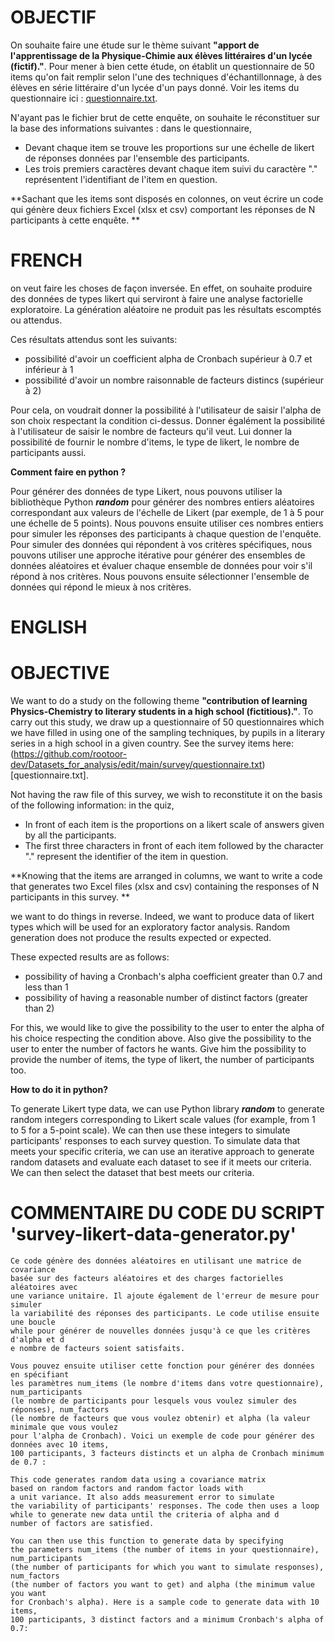# OBJECTIF
On souhaite faire une  étude sur le thème suivant **"apport de l'apprentissage de la Physique-Chimie aux élèves littéraires d'un lycée (fictif)."**.
Pour mener à bien cette étude, on établit un questionnaire de 50 items qu'on fait remplir selon l'une des techniques d'échantillonnage, à des élèves en série littéraire d'un lycée d'un pays donné.
Voir les items du questionnaire ici : [questionnaire.txt](https://github.com/rootoor-dev/Datasets_for_analysis/edit/main/survey/questionnaire.tx).

N'ayant pas le fichier brut de cette enquête, on souhaite le réconstituer sur la base des informations suivantes : 
dans le questionnaire, 
- Devant chaque item se trouve les proportions sur une échelle de likert de réponses données par l'ensemble des participants.
- Les trois premiers caractères devant chaque item suivi du caractère "." représentent l'identifiant de l'item en question.

**Sachant que les items sont disposés en colonnes, on veut écrire un code qui génère deux fichiers Excel (xlsx et csv) comportant les réponses de N participants à cette enquête. **

# FRENCH
on veut faire les choses de façon inversée. En effet, on souhaite produire des données de types likert qui 
serviront à faire une analyse factorielle exploratoire. La génération aléatoire ne produit pas les résultats 
escomptés ou attendus.

Ces résultats attendus sont les suivants:

- possibilité d'avoir un coefficient alpha de Cronbach supérieur à 0.7 et inférieur à 1
- possibilité d'avoir un nombre raisonnable de facteurs distincs (supérieur à 2)

Pour cela, on voudrait donner la possibilité à l'utilisateur de saisir l'alpha de son choix respectant la condition ci-dessus. 
Donner égalément la possibilité à l'utilisateur de saisir le nombre de facteurs qu'il veut.
Lui donner la possibilité de fournir le nombre d'items, le type de likert, le nombre de participants aussi.

**Comment faire en python ?**

Pour générer des données de type Likert, nous pouvons utiliser la bibliothèque Python ***random*** 
pour générer des nombres entiers aléatoires correspondant aux valeurs de l'échelle de Likert 
(par exemple, de 1 à 5 pour une échelle de 5 points). 
Nous pouvons ensuite utiliser ces nombres entiers pour simuler les réponses des participants à chaque question de l'enquête.
Pour simuler des données qui répondent à vos critères spécifiques, nous pouvons utiliser une approche itérative 
pour générer des ensembles de données aléatoires et évaluer chaque ensemble de données pour voir s'il répond à nos critères. 
Nous pouvons ensuite sélectionner l'ensemble de données qui répond le mieux à nos critères.

# ENGLISH

# OBJECTIVE
We want to do a study on the following theme **"contribution of learning Physics-Chemistry to literary students in a high school (fictitious)."**.
To carry out this study, we draw up a questionnaire of 50 questionnaires which we have filled in using one of the sampling techniques, by pupils in a literary series in a high school in a given country.
See the survey items here: (https://github.com/rootoor-dev/Datasets_for_analysis/edit/main/survey/questionnaire.txt)[questionnaire.txt].

Not having the raw file of this survey, we wish to reconstitute it on the basis of the following information:
in the quiz,
- In front of each item is the proportions on a likert scale of answers given by all the participants.
- The first three characters in front of each item followed by the character "." represent the identifier of the item in question.

**Knowing that the items are arranged in columns, we want to write a code that generates two Excel files (xlsx and csv) containing the responses of N participants in this survey. **

we want to do things in reverse. Indeed, we want to produce data of likert types which
will be used for an exploratory factor analysis. Random generation does not produce the results
expected or expected.

These expected results are as follows:

- possibility of having a Cronbach's alpha coefficient greater than 0.7 and less than 1
- possibility of having a reasonable number of distinct factors (greater than 2)

For this, we would like to give the possibility to the user to enter the alpha of his choice respecting the condition above.
Also give the possibility to the user to enter the number of factors he wants.
Give him the possibility to provide the number of items, the type of likert, the number of participants too.

**How to do it in python?**

To generate Likert type data, we can use Python library ***random***
to generate random integers corresponding to Likert scale values
(for example, from 1 to 5 for a 5-point scale).
We can then use these integers to simulate participants' responses to each survey question.
To simulate data that meets your specific criteria, we can use an iterative approach
to generate random datasets and evaluate each dataset to see if it meets our criteria.
We can then select the dataset that best meets our criteria.


# COMMENTAIRE DU CODE DU SCRIPT 'survey-likert-data-generator.py'

```
Ce code génère des données aléatoires en utilisant une matrice de covariance 
basée sur des facteurs aléatoires et des charges factorielles aléatoires avec 
une variance unitaire. Il ajoute également de l'erreur de mesure pour simuler 
la variabilité des réponses des participants. Le code utilise ensuite une boucle 
while pour générer de nouvelles données jusqu'à ce que les critères d'alpha et d
e nombre de facteurs soient satisfaits.

Vous pouvez ensuite utiliser cette fonction pour générer des données en spécifiant 
les paramètres num_items (le nombre d'items dans votre questionnaire), num_participants 
(le nombre de participants pour lesquels vous voulez simuler des réponses), num_factors 
(le nombre de facteurs que vous voulez obtenir) et alpha (la valeur minimale que vous voulez
pour l'alpha de Cronbach). Voici un exemple de code pour générer des données avec 10 items, 
100 participants, 3 facteurs distincts et un alpha de Cronbach minimum de 0.7 :
```

```
This code generates random data using a covariance matrix
based on random factors and random factor loads with
a unit variance. It also adds measurement error to simulate
the variability of participants' responses. The code then uses a loop
while to generate new data until the criteria of alpha and d
number of factors are satisfied.

You can then use this function to generate data by specifying
the parameters num_items (the number of items in your questionnaire), num_participants
(the number of participants for which you want to simulate responses), num_factors
(the number of factors you want to get) and alpha (the minimum value you want
for Cronbach's alpha). Here is a sample code to generate data with 10 items,
100 participants, 3 distinct factors and a minimum Cronbach's alpha of 0.7:
```




